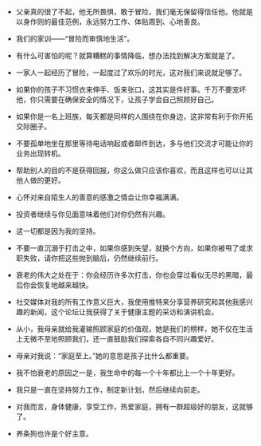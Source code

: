 - 父亲真的很了不起，他无所畏惧，敢于冒险，我们毫无保留得信任他。他就是以身作则的最佳范例，永远努力工作、体贴周到、心地善良。

- 我们的家训——“冒险而审慎地生活”。

- 有什么可害怕的呢？就算糟糕的事情降临，想办法找到解决方案就是了。

- 一家人一起经历了冒险，一起度过了欢乐的时光，这对我们来说就足够了。

- 如果你的孩子不习惯衣来伸手、饭来张口，这其实是件好事。千万不要宠坏他，你只需要在确保安全的情况下，让孩子学会自己照顾好自己。

- 如果你是一名上班族，每天都是同样的人围绕在你身边，这非常有利于你开拓交际圈子。

- 不要孤单地坐在那里等待电话响起或者邮件到达，多与他们交流才可能让你的业务出现转机。

- 帮助别人的目的不是获得回报，你这么做只应该你喜欢，而且这样也可以让其他人做的更好。

- 心怀对来自陌生人的善意的感激之情会让你幸福满满。

- 投资者继续与你见面意味着他们对你仍然有兴趣。

- 这一切都是因为我的坚持。

- 不要一直沉溺于打击之中，如果你感到失望，就换个方向，如果你被甩了或求职失败，请你把这些抛到脑后，仍然继续前行。

- 衰老的伟大之处在于：你会经历许多次打击，你也会穿过看似无尽的黑暗，最后你会恢复地越来越快。

- 社交媒体对我的所有工作意义巨大，我使用推特来分享营养研究和其他我感兴趣的新闻，这个论坛让我获得了关于健康主题的采访和演讲机会。

- 从小，我母亲就给我灌输照顾家庭的价值观，她是我们的榜样，她不仅在生活上无微不至地照顾我们，还一直鼓励我们探索各自不同兴趣爱好。

- 母亲对我说：“家庭至上。”她的意思是孩子比什么都重要。

- 我不怕衰老的原因之一是，我生命中的每一个十年都比上一个十年更好。

- 我只是一直在坚持努力工作，制定新计划，然后继续向前走。

- 对我而言，身体健康，享受工作，热爱家庭，拥有一群超级好的朋友，这就够了。

- 养条狗也许是个好主意。